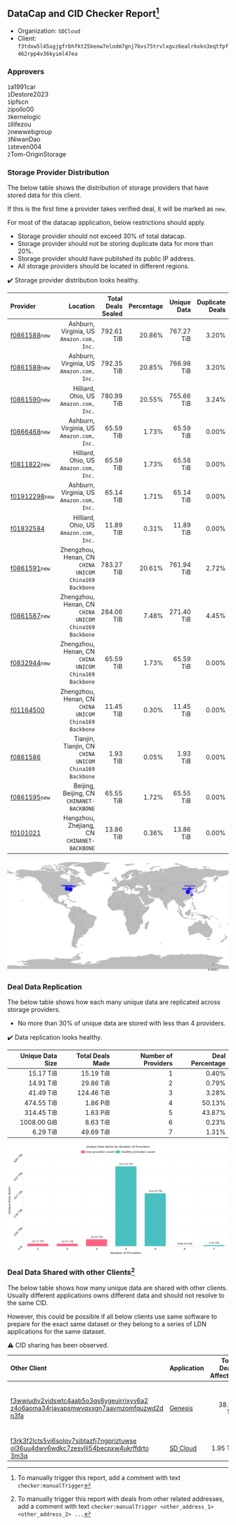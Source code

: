## DataCap and CID Checker Report[^1]
 - Organization: `SDCloud`
 - Client: `f3tdxw5l45xgjgfrbhfkt25kenw7elodm7gnj7bvs75trvlxgvz6ealrkxkn3eqtfpf462rpp4v36kyiml47ea`
### Approvers
`1`a1991car<br/>`1`Destore2023<br/>`1`ipfscn<br/>`2`ipollo00<br/>`3`kernelogic<br/>`1`llifezou<br/>`2`newwebgroup<br/>`3`NiwanDao<br/>`1`steven004<br/>`2`Tom-OriginStorage

### Storage Provider Distribution
The below table shows the distribution of storage providers that have stored data for this client.

If this is the first time a provider takes verified deal, it will be marked as `new`.

For most of the datacap application, below restrictions should apply.
 - Storage provider should not exceed 30% of total datacap.
 - Storage provider should not be storing duplicate data for more than 20%.
 - Storage provider should have published its public IP address.
 - All storage providers should be located in different regions.

✔️ Storage provider distribution looks healthy.

| Provider                                                    |                                                  Location | Total Deals Sealed | Percentage | Unique Data | Duplicate Deals |
| :---------------------------------------------------------- | --------------------------------------------------------: | -----------------: | ---------: | ----------: | --------------: |
| [f0861588](https://filfox.info/en/address/f0861588)`new`    |              Ashburn, Virginia, US<br/>`Amazon.com, Inc.` |         792.61 TiB |     20.86% |  767.27 TiB |           3.20% |
| [f0861589](https://filfox.info/en/address/f0861589)`new`    |              Ashburn, Virginia, US<br/>`Amazon.com, Inc.` |         792.35 TiB |     20.85% |  766.98 TiB |           3.20% |
| [f0861590](https://filfox.info/en/address/f0861590)`new`    |                 Hilliard, Ohio, US<br/>`Amazon.com, Inc.` |         780.99 TiB |     20.55% |  755.66 TiB |           3.24% |
| [f0866468](https://filfox.info/en/address/f0866468)`new`    |              Ashburn, Virginia, US<br/>`Amazon.com, Inc.` |          65.59 TiB |      1.73% |   65.59 TiB |           0.00% |
| [f0811822](https://filfox.info/en/address/f0811822)`new`    |                 Hilliard, Ohio, US<br/>`Amazon.com, Inc.` |          65.58 TiB |      1.73% |   65.58 TiB |           0.00% |
| [f01912298](https://filfox.info/en/address/f01912298)`new`  |              Ashburn, Virginia, US<br/>`Amazon.com, Inc.` |          65.14 TiB |      1.71% |   65.14 TiB |           0.00% |
| [f01832584](https://filfox.info/en/address/f01832584)       |                 Hilliard, Ohio, US<br/>`Amazon.com, Inc.` |          11.89 TiB |      0.31% |   11.89 TiB |           0.00% |
| [f0861591](https://filfox.info/en/address/f0861591)`new`    | Zhengzhou, Henan, CN<br/>`CHINA UNICOM China169 Backbone` |         783.27 TiB |     20.61% |  761.94 TiB |           2.72% |
| [f0861587](https://filfox.info/en/address/f0861587)`new`    | Zhengzhou, Henan, CN<br/>`CHINA UNICOM China169 Backbone` |         284.06 TiB |      7.48% |  271.40 TiB |           4.45% |
| [f0832944](https://filfox.info/en/address/f0832944)`new`    | Zhengzhou, Henan, CN<br/>`CHINA UNICOM China169 Backbone` |          65.59 TiB |      1.73% |   65.59 TiB |           0.00% |
| [f01164500](https://filfox.info/en/address/f01164500)       | Zhengzhou, Henan, CN<br/>`CHINA UNICOM China169 Backbone` |          11.45 TiB |      0.30% |   11.45 TiB |           0.00% |
| [f0861586](https://filfox.info/en/address/f0861586)         | Tianjin, Tianjin, CN<br/>`CHINA UNICOM China169 Backbone` |           1.93 TiB |      0.05% |    1.93 TiB |           0.00% |
| [f0861595](https://filfox.info/en/address/f0861595)`new`    |              Beijing, Beijing, CN<br/>`CHINANET-BACKBONE` |          65.55 TiB |      1.72% |   65.55 TiB |           0.00% |
| [f0101021](https://filfox.info/en/address/f0101021)         |            Hangzhou, Zhejiang, CN<br/>`CHINANET-BACKBONE` |          13.86 TiB |      0.36% |   13.86 TiB |           0.00% |

<img src="https://raw.githubusercontent.com/data-preservation-programs/filplus-checker-assets/main/filecoin-project/filecoin-plus-large-datasets/issues/260/1692322640756.png"/>

### Deal Data Replication
The below table shows how each many unique data are replicated across storage providers.

- No more than 30% of unique data are stored with less than 4 providers.

✔️ Data replication looks healthy.

| Unique Data Size | Total Deals Made | Number of Providers | Deal Percentage |
| ---------------: | ---------------: | ------------------: | --------------: |
|        15.17 TiB |        15.19 TiB |                   1 |           0.40% |
|        14.91 TiB |        29.86 TiB |                   2 |           0.79% |
|        41.49 TiB |       124.46 TiB |                   3 |           3.28% |
|       474.55 TiB |         1.86 PiB |                   4 |          50.13% |
|       314.45 TiB |         1.63 PiB |                   5 |          43.87% |
|      1008.00 GiB |         8.63 TiB |                   6 |           0.23% |
|         6.29 TiB |        49.69 TiB |                   7 |           1.31% |

<img src="https://raw.githubusercontent.com/data-preservation-programs/filplus-checker-assets/main/filecoin-project/filecoin-plus-large-datasets/issues/260/1692322641582.png"/>

### Deal Data Shared with other Clients[^3]
The below table shows how many unique data are shared with other clients.
Usually different applications owns different data and should not resolve to the same CID.

However, this could be possible if all below clients use same software to prepare for the exact same dataset or they belong to a series of LDN applications for the same dataset.

⚠️ CID sharing has been observed.

| Other Client                                                                                                                                                                                                              | Application                                                                                 | Total Deals Affected | Unique CIDs | Approvers                                                                                                     |
| :------------------------------------------------------------------------------------------------------------------------------------------------------------------------------------------------------------------------ | :------------------------------------------------------------------------------------------ | -------------------: | ----------: | :------------------------------------------------------------------------------------------------------------ |
| [f3wwiudiv2vjdswtc4aab5o3qs6ygeujrrixyv6a2<br/>z4o6aoma34rjayapsmwvqxxgn7aavmzomfquzwd2d<br/>n3fa](https://filfox.info/en/address/f3wwiudiv2vjdswtc4aab5o3qs6ygeujrrixyv6a2z4o6aoma34rjayapsmwvqxxgn7aavmzomfquzwd2dn3fa) | [Genesis](https://github.com/filecoin-project/filecoin-plus-client-onboarding/issues/1700)  |            38.78 TiB |       6,890 | `1`AthSmith<br/>`1`Bennyyangpu<br/>`2`BobbyChoii<br/>`1`Casey-PG<br/>`1`Meibuy<br/>`1`Suyanj<br/>`2`TakiChain |
| [f3rk3f2lcts5vi6solqy7sibtazfj7ngpriztuwse<br/>ol36uu4dwv6wdkc7zesvlli54becpxw4ukrffdrto<br/>3m3q](https://filfox.info/en/address/f3rk3f2lcts5vi6solqy7sibtazfj7ngpriztuwseol36uu4dwv6wdkc7zesvlli54becpxw4ukrffdrto3m3q) | [SD Cloud](https://github.com/filecoin-project/filecoin-plus-client-onboarding/issues/1374) |             1.95 TiB |         250 |                                                                                                               |

[^1]: To manually trigger this report, add a comment with text `checker:manualTrigger`

[^2]: Deals from those addresses are combined into this report as they are specified with `checker:manualTrigger`

[^3]: To manually trigger this report with deals from other related addresses, add a comment with text `checker:manualTrigger <other_address_1> <other_address_2> ...`
